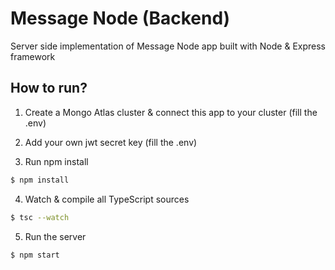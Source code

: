 # Message Node (Backend)

Server side implementation of Message Node app built with Node & Express framework

## How to run?

1. Create a Mongo Atlas cluster & connect this app to your cluster (fill the .env)

2. Add your own jwt secret key (fill the .env)

3. Run npm install

```bash 
$ npm install
```

4. Watch & compile all TypeScript sources

```bash 
$ tsc --watch
```

5. Run the server

```bash 
$ npm start
```